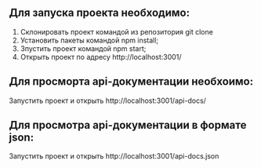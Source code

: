 ## Для запуска проекта необходимо:
 1) Склонировать проект командой из репозитория git clone 
 2) Установить пакеты командой npm install;
 3) Зпустить проект командой npm start;
 4) Открыть проект по адресу http://localhost:3001/

## Для просморта api-документации необхоимо:
 Запустить проект и открыть http://localhost:3001/api-docs/

## Для просмотра api-документации в формате json:
 Запустить проект и открыть http://localhost:3001/api-docs.json
